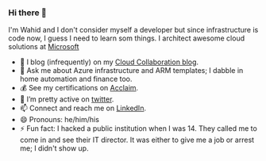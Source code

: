 ### Hi there 👋

<!--
**wahidsaleemi/wahidsaleemi** is a ✨ _special_ ✨ repository because its `README.md` (this file) appears on your GitHub profile.
- 🔭 I’m currently working on ...
- 👯 I’m looking to collaborate on ...
-->

I'm Wahid and I don't consider myself a developer but since infrastructure is code now, I guess I need to learn som things. I architect awesome cloud solutions at [Microsoft](http://www.microsoft.com)

- 🌱 I blog (infrequently) on my [Cloud Collaboration blog](http://www.wahidsaleemi.com).
- 💬 Ask me about Azure infrastructure and ARM templates; I dabble in home automation and finance too.
- 💰 See my certifications on [Acclaim](https://www.youracclaim.com/users/wahid-saleemi).
- 🤔 I’m pretty active on [twitter](https://twitter.com/wahidsaleemi).
- 📫 Connect and reach me on [LinkedIn](https://www.linkedin.com/in/wahidsaleemi).
- 😄 Pronouns: he/him/his
- ⚡ Fun fact: I hacked a public institution when I was 14. They called me to come in and see their IT director. It was either to give me a job or arrest me; I didn't show up.

